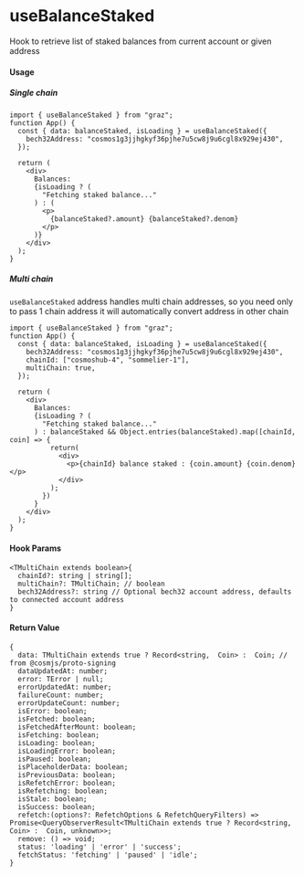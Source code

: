 # useBalanceStaked

Hook to retrieve list of staked balances from current account or given address

#### Usage

##### Single chain

```tsx
import { useBalanceStaked } from "graz";
function App() {
  const { data: balanceStaked, isLoading } = useBalanceStaked({
    bech32Address: "cosmos1g3jjhgkyf36pjhe7u5cw8j9u6cgl8x929ej430",
  });

  return (
    <div>
      Balances:
      {isLoading ? (
        "Fetching staked balance..."
      ) : (
        <p>
          {balanceStaked?.amount} {balanceStaked?.denom}
        </p>
      )}
    </div>
  );
}
```

##### Multi chain

`useBalanceStaked` address handles multi chain addresses, so you need only to pass 1 chain address it will automatically convert address in other chain

```tsx
import { useBalanceStaked } from "graz";
function App() {
  const { data: balanceStaked, isLoading } = useBalanceStaked({
    bech32Address: "cosmos1g3jjhgkyf36pjhe7u5cw8j9u6cgl8x929ej430",
    chainId: ["cosmoshub-4", "sommelier-1"],
    multiChain: true,
  });

  return (
    <div>
      Balances:
      {isLoading ? (
        "Fetching staked balance..."
      ) : balanceStaked && Object.entries(balanceStaked).map([chainId, coin] => {
          return(
            <div>
              <p>{chainId} balance staked : {coin.amount} {coin.denom}</p>
            </div>
          );
        })
      }
    </div>
  );
}
```

#### Hook Params

```tsx
<TMultiChain extends boolean>{
  chainId?: string | string[];
  multiChain?: TMultiChain; // boolean
  bech32Address?: string // Optional bech32 account address, defaults to connected account address
}
```

#### Return Value

```tsx
{
  data: TMultiChain extends true ? Record<string,  Coin> :  Coin; // from @cosmjs/proto-signing
  dataUpdatedAt: number;
  error: TError | null;
  errorUpdatedAt: number;
  failureCount: number;
  errorUpdateCount: number;
  isError: boolean;
  isFetched: boolean;
  isFetchedAfterMount: boolean;
  isFetching: boolean;
  isLoading: boolean;
  isLoadingError: boolean;
  isPaused: boolean;
  isPlaceholderData: boolean;
  isPreviousData: boolean;
  isRefetchError: boolean;
  isRefetching: boolean;
  isStale: boolean;
  isSuccess: boolean;
  refetch:(options?: RefetchOptions & RefetchQueryFilters) => Promise<QueryObserverResult<TMultiChain extends true ? Record<string,  Coin> :  Coin, unknown>>;
  remove: () => void;
  status: 'loading' | 'error' | 'success';
  fetchStatus: 'fetching' | 'paused' | 'idle';
}
```
